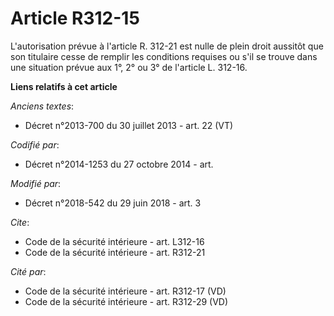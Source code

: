 # Article R312-15

L'autorisation prévue à l'article R. 312-21 est nulle de plein droit aussitôt que son titulaire cesse de remplir les
conditions requises ou s'il se trouve dans une situation prévue aux 1°, 2° ou 3° de l'article L. 312-16.

**Liens relatifs à cet article**

_Anciens textes_:

  - Décret n°2013-700 du 30 juillet 2013 - art. 22 (VT)

_Codifié par_:

  - Décret n°2014-1253 du 27 octobre 2014 - art.

_Modifié par_:

  - Décret n°2018-542 du 29 juin 2018 - art. 3

_Cite_:

  - Code de la sécurité intérieure - art. L312-16
  - Code de la sécurité intérieure - art. R312-21

_Cité par_:

  - Code de la sécurité intérieure - art. R312-17 (VD)
  - Code de la sécurité intérieure - art. R312-29 (VD)
